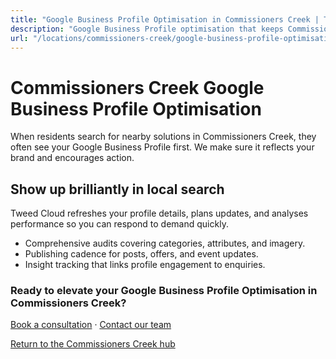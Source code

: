 ```yaml
---
title: "Google Business Profile Optimisation in Commissioners Creek | Tweed Cloud"
description: "Google Business Profile optimisation that keeps Commissioners Creek listings accurate and engaging."
url: "/locations/commissioners-creek/google-business-profile-optimisation/"
---
```


# Commissioners Creek Google Business Profile Optimisation

When residents search for nearby solutions in Commissioners Creek, they often see your Google Business Profile first. We make sure it reflects your brand and encourages action.

## Show up brilliantly in local search

Tweed Cloud refreshes your profile details, plans updates, and analyses performance so you can respond to demand quickly.

- Comprehensive audits covering categories, attributes, and imagery.
- Publishing cadence for posts, offers, and event updates.
- Insight tracking that links profile engagement to enquiries.

### Ready to elevate your Google Business Profile Optimisation in Commissioners Creek?

[Book a consultation](/consultation/) · [Contact our team](/contact/)

[Return to the Commissioners Creek hub](/locations/commissioners-creek/)
